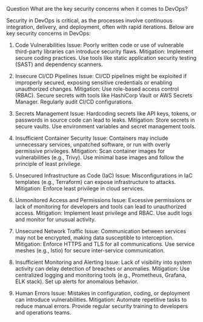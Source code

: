 Question
What are the key security concerns when it comes to DevOps?


Security in DevOps is critical, as the processes involve continuous integration, delivery, and deployment, often with rapid iterations. Below are key security concerns in DevOps:

1. Code Vulnerabilities
Issue: Poorly written code or use of vulnerable third-party libraries can introduce security flaws.
Mitigation:
Implement secure coding practices.
Use tools like static application security testing (SAST) and dependency scanners.

2. Insecure CI/CD Pipelines
Issue: CI/CD pipelines might be exploited if improperly secured, exposing sensitive credentials or enabling unauthorized changes.
Mitigation:
Use role-based access control (RBAC).
Secure secrets with tools like HashiCorp Vault or AWS Secrets Manager.
Regularly audit CI/CD configurations.

3. Secrets Management
Issue: Hardcoding secrets like API keys, tokens, or passwords in source code can lead to leaks.
Mitigation:
Store secrets in secure vaults.
Use environment variables and secret management tools.

4. Insufficient Container Security
Issue: Containers may include unnecessary services, unpatched software, or run with overly permissive privileges.
Mitigation:
Scan container images for vulnerabilities (e.g., Trivy).
Use minimal base images and follow the principle of least privilege.

5. Unsecured Infrastructure as Code (IaC)
Issue: Misconfigurations in IaC templates (e.g., Terraform) can expose infrastructure to attacks.
Mitigation:
Enforce least privilege in cloud services.

6. Unmonitored Access and Permissions
Issue: Excessive permissions or lack of monitoring for developers and tools can lead to unauthorized access.
Mitigation:
Implement least privilege and RBAC.
Use audit logs and monitor for unusual activity.

7. Unsecured Network Traffic
Issue: Communication between services may not be encrypted, making data susceptible to interception.
Mitigation:
Enforce HTTPS and TLS for all communications.
Use service meshes (e.g., Istio) for secure inter-service communication.

8. Insufficient Monitoring and Alerting
Issue: Lack of visibility into system activity can delay detection of breaches or anomalies.
Mitigation:
Use centralized logging and monitoring tools (e.g., Prometheus, Grafana, ELK stack).
Set up alerts for anomalous behavior.

9. Human Errors
Issue: Mistakes in configuration, coding, or deployment can introduce vulnerabilities.
Mitigation:
Automate repetitive tasks to reduce manual errors.
Provide regular security training to developers and operations teams.
